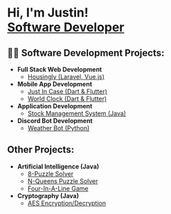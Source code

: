 <h1>Hi, I'm Justin! <br/><a href="https://github.com/justintho">Software Developer</a></h1>

<h2>👨‍💻 Software Development Projects:</h2>

- <b>Full Stack Web Development</b>
  - [Housingly (Laravel, Vue.js)](https://github.com/justintho/housingly)
- <b>Mobile App Development</b>
  - [Just In Case (Dart & Flutter)](https://github.com/justintho/just_in_case_app)
  - [World Clock (Dart & Flutter)](https://github.com/justintho/worldclock)
- <b>Application Development</b>
  - [Stock Management System (Java)](https://github.com/justintho/stock-management-system)
- <b>Discord Bot Development</b>
  - [Weather Bot (Python)](https://github.com/justintho/weatherbot)

<h2>Other Projects:</h2>

- <b>Artificial Intelligence (Java)</b>
  - [8-Puzzle Solver](https://github.com/justintho/8-puzzle-solver)
  - [N-Queens Puzzle Solver](https://github.com/justintho/n-queens-solver)
  - [Four-In-A-Line Game](https://github.com/justintho/four-in-a-line-game)
- <b>Cryptography (Java)</b>
  - [AES Encryption/Decryption](https://github.com/justintho/aes-converter)
